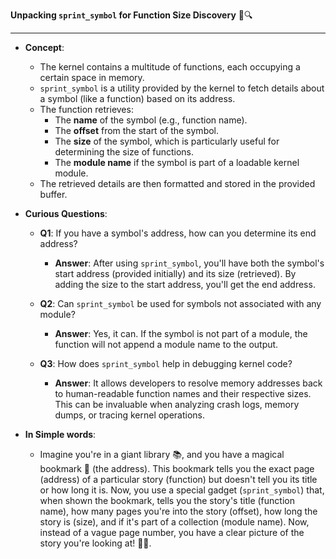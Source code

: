 **Unpacking `sprint_symbol` for Function Size Discovery** 📏🔍

---

- **Concept**:
  - The kernel contains a multitude of functions, each occupying a certain space in memory.
  - `sprint_symbol` is a utility provided by the kernel to fetch details about a symbol (like a function) based on its address.
  - The function retrieves:
    - The **name** of the symbol (e.g., function name).
    - The **offset** from the start of the symbol.
    - The **size** of the symbol, which is particularly useful for determining the size of functions.
    - The **module name** if the symbol is part of a loadable kernel module.
  - The retrieved details are then formatted and stored in the provided buffer.

- **Curious Questions**:
  - **Q1**: If you have a symbol's address, how can you determine its end address?
    - **Answer**: After using `sprint_symbol`, you'll have both the symbol's start address (provided initially) and its size (retrieved). By adding the size to the start address, you'll get the end address.
  
  - **Q2**: Can `sprint_symbol` be used for symbols not associated with any module?
    - **Answer**: Yes, it can. If the symbol is not part of a module, the function will not append a module name to the output.
  
  - **Q3**: How does `sprint_symbol` help in debugging kernel code?
    - **Answer**: It allows developers to resolve memory addresses back to human-readable function names and their respective sizes. This can be invaluable when analyzing crash logs, memory dumps, or tracing kernel operations.
  
- **In Simple words**:
  - Imagine you're in a giant library 📚, and you have a magical bookmark 🔖 (the address). This bookmark tells you the exact page (address) of a particular story (function) but doesn't tell you its title or how long it is. Now, you use a special gadget (`sprint_symbol`) that, when shown the bookmark, tells you the story's title (function name), how many pages you're into the story (offset), how long the story is (size), and if it's part of a collection (module name). Now, instead of a vague page number, you have a clear picture of the story you're looking at! 📖✨.
